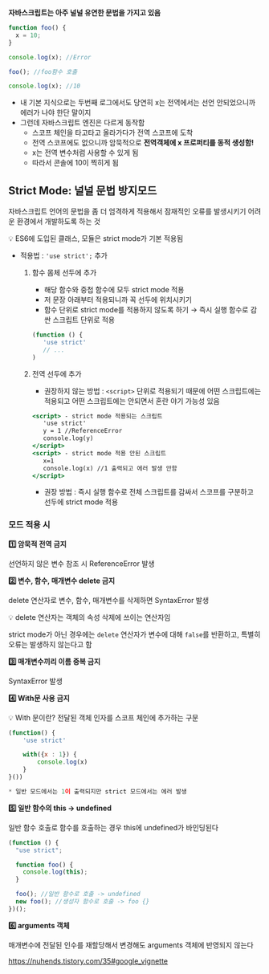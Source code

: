 **자바스크립트는 아주 널널 유연한 문법을 가지고 있음**

```jsx
function foo() {
  x = 10;
}

console.log(x); //Error

foo(); //foo함수 호출

console.log(x); //10
```

- 내 기본 지식으로는 두번째 로그에서도 당연히 x는 전역에서는 선언 안되었으니까 에러가 나야 한단 말이지
- 그런데 자바스크립트 엔진은 다르게 동작함
  - 스코프 체인을 타고타고 올라가다가 전역 스코프에 도착
  - 전역 스코프에도 없으니까 암묵적으로 **전역객체에 x 프로퍼티를 동적 생성함!**
  - x는 전역 변수처럼 사용할 수 있게 됨
  - 따라서 콘솔에 10이 찍히게 됨

## Strict Mode: 널널 문법 방지모드

자바스크립트 언어의 문법을 좀 더 엄격하게 적용해서 잠재적인 오류를 발생시키기 어려운 환경에서 개발하도록 하는 것

<aside>
💡 ES6에 도입된 클래스, 모듈은 strict mode가 기본 적용됨

</aside>

- 적용법 : `'use strict';` 추가
  1. 함수 몸체 선두에 추가

     - 해당 함수와 중첩 함수에 모두 strict mode 적용
     - 저 문장 아래부터 적용되니까 꼭 선두에 위치시키기
     - 함수 단위로 strict mode를 적용하지 않도록 하기 → 즉시 실행 함수로 감싼 스크립트 단위로 적용

     ```jsx
     (function () {
     	'use strict'
     	// ...
     )
     ```

  2. 전역 선두에 추가

     - 권장하지 않는 방법 : `<script>` 단위로 적용되기 때문에 어떤 스크립트에는 적용되고 어떤 스크립트에는 안되면서 혼란 야기 가능성 있음

     ```jsx
     <script> - strict mode 적용되는 스크립트
     	'use strict'
     	y = 1 //ReferenceError
     	console.log(y)
     </script>
     <script> - strict mode 적용 안된 스크립트
     	x=1
     	console.log(x) //1 출력되고 에러 발생 안함
     </script>
     ```

     - 권장 방법 : 즉시 실행 함수로 전체 스크립트를 감싸서 스코프를 구분하고 선두에 strict mode 적용

### 모드 적용 시

**1️⃣ 암묵적 전역 금지**

선언하지 않은 변수 참조 시 ReferenceError 발생

**2️⃣ 변수, 함수, 매개변수 delete 금지**

delete 연산자로 변수, 함수, 매개변수를 삭제하면 SyntaxError 발생

<aside>
💡 delete 연산자는 객체의 속성 삭제에 쓰이는 연산자임

strict mode가 아닌 경우에는 `delete` 연산자가 변수에 대해 `false`를 반환하고, 특별히 오류는 발생하지 않는다고 함

</aside>

**3️⃣ 매개변수끼리 이름 중복 금지**

SyntaxError 발생

**4️⃣ With문 사용 금지**

<aside>
💡 With 문이란?
전달된 객체 인자를 스코프 체인에 추가하는 구문

```jsx
(function() {
	'use strict'

	with({x : 1}) {
		console.log(x)
	}
}())

* 일반 모드에서는 1이 출력되지만 strict 모드에서는 에러 발생
```

</aside>

**5️⃣ 일반 함수의 this → undefined**

일반 함수 호출로 함수를 호출하는 경우 this에 undefined가 바인딩된다

```jsx
(function () {
  "use strict";

  function foo() {
    console.log(this);
  }

  foo(); //일반 함수로 호출 -> undefined
  new foo(); //생성자 함수로 호출 -> foo {}
})();
```

**6️⃣ arguments 객체**

매개변수에 전달된 인수를 재할당해서 변경해도 arguments 객체에 반영되지 않는다

https://nuhends.tistory.com/35#google_vignette
